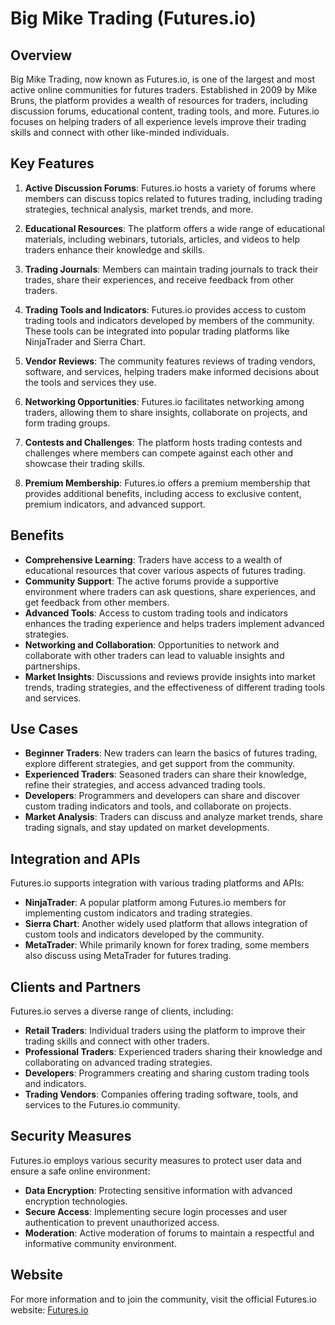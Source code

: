 # Big Mike Trading (Futures.io)

## Overview
Big Mike Trading, now known as Futures.io, is one of the largest and most active online communities for futures traders. Established in 2009 by Mike Bruns, the platform provides a wealth of resources for traders, including discussion forums, educational content, trading tools, and more. Futures.io focuses on helping traders of all experience levels improve their trading skills and connect with other like-minded individuals.

## Key Features
1. **Active Discussion Forums**: Futures.io hosts a variety of forums where members can discuss topics related to futures trading, including trading strategies, technical analysis, market trends, and more.

2. **Educational Resources**: The platform offers a wide range of educational materials, including webinars, tutorials, articles, and videos to help traders enhance their knowledge and skills.

3. **Trading Journals**: Members can maintain trading journals to track their trades, share their experiences, and receive feedback from other traders.

4. **Trading Tools and Indicators**: Futures.io provides access to custom trading tools and indicators developed by members of the community. These tools can be integrated into popular trading platforms like NinjaTrader and Sierra Chart.

5. **Vendor Reviews**: The community features reviews of trading vendors, software, and services, helping traders make informed decisions about the tools and services they use.

6. **Networking Opportunities**: Futures.io facilitates networking among traders, allowing them to share insights, collaborate on projects, and form trading groups.

7. **Contests and Challenges**: The platform hosts trading contests and challenges where members can compete against each other and showcase their trading skills.

8. **Premium Membership**: Futures.io offers a premium membership that provides additional benefits, including access to exclusive content, premium indicators, and advanced support.

## Benefits
- **Comprehensive Learning**: Traders have access to a wealth of educational resources that cover various aspects of futures trading.
- **Community Support**: The active forums provide a supportive environment where traders can ask questions, share experiences, and get feedback from other members.
- **Advanced Tools**: Access to custom trading tools and indicators enhances the trading experience and helps traders implement advanced strategies.
- **Networking and Collaboration**: Opportunities to network and collaborate with other traders can lead to valuable insights and partnerships.
- **Market Insights**: Discussions and reviews provide insights into market trends, trading strategies, and the effectiveness of different trading tools and services.

## Use Cases
- **Beginner Traders**: New traders can learn the basics of futures trading, explore different strategies, and get support from the community.
- **Experienced Traders**: Seasoned traders can share their knowledge, refine their strategies, and access advanced trading tools.
- **Developers**: Programmers and developers can share and discover custom trading indicators and tools, and collaborate on projects.
- **Market Analysis**: Traders can discuss and analyze market trends, share trading signals, and stay updated on market developments.

## Integration and APIs
Futures.io supports integration with various trading platforms and APIs:
- **NinjaTrader**: A popular platform among Futures.io members for implementing custom indicators and trading strategies.
- **Sierra Chart**: Another widely used platform that allows integration of custom tools and indicators developed by the community.
- **MetaTrader**: While primarily known for forex trading, some members also discuss using MetaTrader for futures trading.

## Clients and Partners
Futures.io serves a diverse range of clients, including:
- **Retail Traders**: Individual traders using the platform to improve their trading skills and connect with other traders.
- **Professional Traders**: Experienced traders sharing their knowledge and collaborating on advanced trading strategies.
- **Developers**: Programmers creating and sharing custom trading tools and indicators.
- **Trading Vendors**: Companies offering trading software, tools, and services to the Futures.io community.

## Security Measures
Futures.io employs various security measures to protect user data and ensure a safe online environment:
- **Data Encryption**: Protecting sensitive information with advanced encryption technologies.
- **Secure Access**: Implementing secure login processes and user authentication to prevent unauthorized access.
- **Moderation**: Active moderation of forums to maintain a respectful and informative community environment.

## Website
For more information and to join the community, visit the official Futures.io website: [Futures.io](https://futures.io/)
